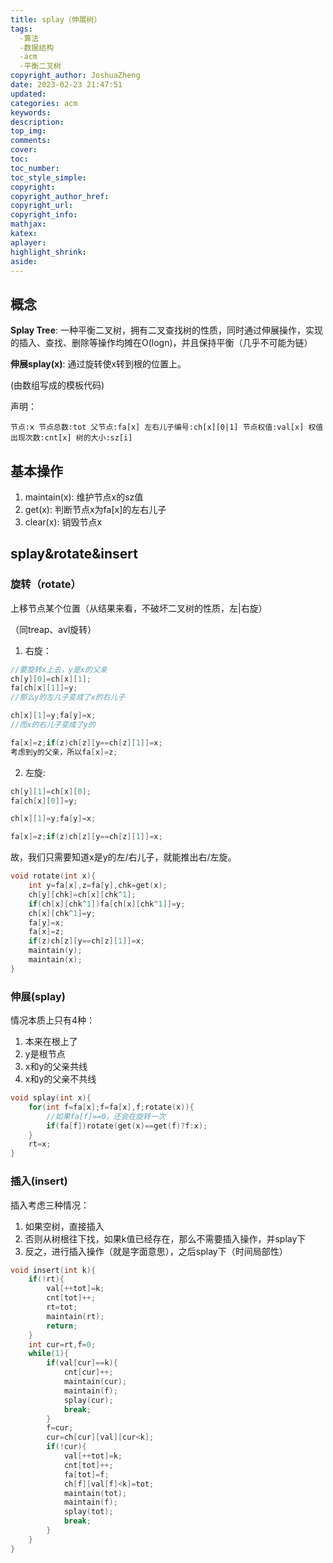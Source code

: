 ```yaml
---
title: splay（伸展树）
tags: 
  -算法
  -数据结构
  -acm
  -平衡二叉树
copyright_author: JoshuaZheng
date: 2023-02-23 21:47:51
updated:
categories: acm
keywords:
description:
top_img:
comments:
cover:
toc:
toc_number:
toc_style_simple:
copyright:
copyright_author_href:
copyright_url:
copyright_info:
mathjax:
katex:
aplayer:
highlight_shrink:
aside:
---
```



## 概念

**Splay Tree**: 一种平衡二叉树，拥有二叉查找树的性质，同时通过伸展操作，实现的插入、查找、删除等操作均摊在O(logn)，并且保持平衡（几乎不可能为链）

**伸展splay(x)**: 通过旋转使x转到根的位置上。

(由数组写成的模板代码)

声明：
```
节点:x 节点总数:tot 父节点:fa[x] 左右儿子编号:ch[x][0|1] 节点权值:val[x] 权值出现次数:cnt[x] 树的大小:sz[i]
```

## 基本操作
1. maintain(x): 维护节点x的sz值
2. get(x): 判断节点x为fa\[x]的左右儿子
3. clear(x): 销毁节点x

## splay&rotate&insert
### 旋转（rotate）

上移节点某个位置（从结果来看，不破坏二叉树的性质，左|右旋）

（同treap、avl旋转）

1. 右旋：
```cpp
//要旋转x上去，y是x的父亲
ch[y][0]=ch[x][1];
fa[ch[x][1]]=y;
//那么y的左儿子变成了x的右儿子

ch[x][1]=y;fa[y]=x;
//而x的右儿子变成了y的

fa[x]=z;if(z)ch[z][y==ch[z][1]]=x;
考虑到y的父亲，所以fa[x]=z;
```
2. 左旋:
```cpp
ch[y][1]=ch[x][0];
fa[ch[x][0]]=y;

ch[x][1]=y;fa[y]=x;

fa[x]=z;if(z)ch[z][y==ch[z][1]]=x;
```
故，我们只需要知道x是y的左/右儿子，就能推出右/左旋。
```cpp
void rotate(int x){
    int y=fa[x],z=fa[y],chk=get(x);
    ch[y][chk]=ch[x][chk^1];
    if(ch[x][chk^1])fa[ch[x][chk^1]]=y;
    ch[x][chk^1]=y;
    fa[y]=x;
    fa[x]=z;
    if(z)ch[z][y==ch[z][1]]=x;
    maintain(y);
    maintain(x);
}
```
### 伸展(splay)
情况本质上只有4种：
1. 本来在根上了
2. y是根节点
3. x和y的父亲共线
4. x和y的父亲不共线

```cpp
void splay(int x){
    for(int f=fa[x];f=fa[x],f;rotate(x)){
        //如果fa[f]==0，还会在旋转一次
        if(fa[f])rotate(get(x)==get(f)?f:x);
    }
    rt=x;
}
```

### 插入(insert)
插入考虑三种情况：
1. 如果空树，直接插入
2. 否则从树根往下找，如果k值已经存在，那么不需要插入操作，并splay下
3. 反之，进行插入操作（就是字面意思），之后splay下（时间局部性）
```cpp
void insert(int k){
    if(!rt){
        val[++tot]=k;
        cnt[tot]++;
        rt=tot;
        maintain(rt);
        return;
    }
    int cur=rt,f=0;
    while(1){
        if(val[cur]==k){
            cnt[cur]++;
            maintain(cur);
            maintain(f);
            splay(cur);
            break;
        }
        f=cur;
        cur=ch[cur][val][cur<k];
        if(!cur){
            val[++tot]=k;
            cnt[tot]++;
            fa[tot]=f;
            ch[f][val[f]<k]=tot;
            maintain(tot);
            maintain(f);
            splay(tot);
            break;
        }
    }
}
```







